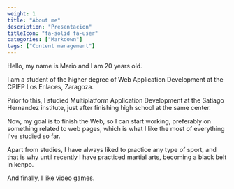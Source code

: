 ```yaml
---
weight: 1
title: "About me"
description: "Presentacion"
titleIcon: "fa-solid fa-user"
categories: ["Markdown"]
tags: ["Content management"]
---
```


Hello, my name is Mario and I am 20 years old.

I am a student of the higher degree of Web Application Development at the CPIFP Los Enlaces, Zaragoza.

Prior to this, I studied Multiplatform Application Development at the Satiago Hernandez institute, just after finishing high school at the same center.

Now, my goal is to finish the Web, so I can start working, preferably on something related to web pages, which is what I like the most of everything I've studied so far.

Apart from studies, I have always liked to practice any type of sport, and that is why until recently I have practiced martial arts, becoming a black belt in kenpo.

And finally, I like video games.


